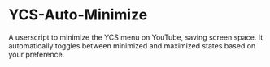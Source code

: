 # YCS-Auto-Minimize
A userscript to minimize the YCS menu on YouTube, saving screen space. It automatically toggles between minimized and maximized states based on your preference.
